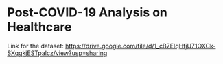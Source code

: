 # Post-COVID-19 Analysis on Healthcare
Link for the dataset: https://drive.google.com/file/d/1_cB7EIqHfjU71OXCk-SXqqkjESTpaIcz/view?usp=sharing
